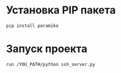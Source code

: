 # Установка PIP пакета
    pip install paramiko

# Запуск проекта
    run /YOU_PATH/python ssh_server.py
